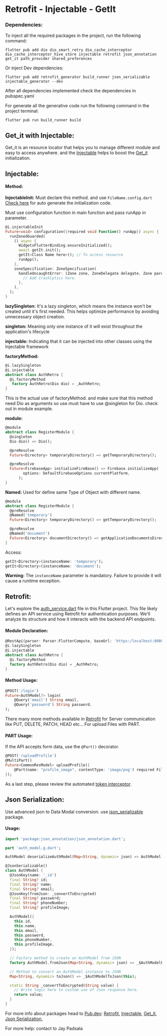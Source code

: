 # Retrofit - Injectable - GetIt

### Dependencies:

To inject all the required packages in the project, run the following command:

```
flutter pub add dio dio_smart_retry dio_cache_interceptor dio_cache_interceptor_hive_store injectable retrofit json_annotation get_it path_provider shared_preferences
```

Or inject Dev dependencies:

```
flutter pub add retrofit_generator build_runner json_serializable injectable_generator --dev
```

After all dependencies implemented check the dependencies in pubspec.yaml

For generate all the generative code run the following command in the project terminal:

```
flutter pub run build_runner build
```

## Get_it with Injectable:

Get_it is an resource locator that helps you to manage different module and easy to access anywhere. and the [Injectable](https://pub.dev/packages/injectable) helps to boost the [Get_it](https://pub.dev/packages/get_it) initialization.

## Injectable:
#### Method:
**InjectableInit:** Must declare this method. and use `FileName.config.dart` [Check here](https://github.com/harshil-kmphitech/demo/blob/main/lib/app/utils/helpers/injectable/injectable.dart) for auto generate the initialization code.

Must use configuration function in main function and pass runApp in parameter.

``` dart
@i.injectableInit
Future<void> configuration({required void Function() runApp}) async {
  runZonedGuarded(
    () async {
      WidgetsFlutterBinding.ensureInitialized();
      await getIt.init();
      getIt<Class Name here>(); // To access resource
      runApp();
    },
    zoneSpecification: ZoneSpecification(
      handleUncaughtError: (Zone zone, ZoneDelegate delegate, Zone parent, Object error, StackTrace stackTrace) {
        // Add Crashlytics here.
      },
    ),
  );
}
```
**lazySingleton:** It's a lazy singleton, which means the instance won't be created until it's first needed. This helps optimize performance by avoiding unnecessary object creation.

**singleton:** Meaning only one instance of it will exist throughout the application's lifecycle

**injectable:** Indicating that it can be injected into other classes using the Injectable framework

**factoryMethod:**
```dart
@i.lazySingleton
@i.injectable
abstract class AuthRetro {
  @i.factoryMethod
   factory AuthRetro(Dio dio) = _AuthRetro;
}
```

This is the actual use of factoryMethod. and make sure that this method need Dio as arguments so use must have to use @singleton for Dio. check out in module example.

**module:**
```dart
@module
abstract class RegisterModule {
  @singleton
  Dio dio() => Dio();

  @preResolve
  Future<Directory> temporaryDirectory() => getTemporaryDirectory();

  @preResolve
  Future<FirebaseApp> initializeFireBase() => Firebase.initializeApp(
        options: DefaultFirebaseOptions.currentPlatform,
      );
}
```

**Named:** Used for define same Type of Object with different name.
```dart
@module
abstract class RegisterModule {
  @preResolve
  @Named('temporary')
  Future<Directory> temporaryDirectory() => getTemporaryDirectory();

  @preResolve
  @Named('document')
  Future<Directory> documentDirectory() => getApplicationDocumentsDirectory();
}
```

Access:
```dart
getIt<Directory>(instanceName: 'temporary');
getIt<Directory>(instanceName: 'document');
```

**Warning**: The `instanceName` parameter is mandatory. Failure to provide it will cause a runtime exception.


## Retrofit:

Let's explore the [auth_service.dart](https://github.com/harshil-kmphitech/demo/blob/main/lib/app/data/services/authService/auth_service.dart) file in this Flutter project. This file likely defines an API service using Retrofit for authentication purposes. We'll analyze its structure and how it interacts with the backend API endpoints.

#### Module Declaration:

```dart
@RestApi(parser: Parser.FlutterCompute, baseUrl: 'https:/localhost:8080/')
@i.lazySingleton
@i.injectable
abstract class AuthRetro {
  @i.factoryMethod
  factory AuthRetro(Dio dio) = _AuthRetro;
}
```

#### Method Usage:
```dart
@POST('/login')
Future<AuthModel?> login(
    @Query('email') String email,
    @Query('password') String password,
);
```

There many more methods available in [Retrofit](https://pub.dev/packages/retrofit) for Server communication like PUT, DELETE, PATCH, HEAD etc...
For upload Files with PART.

#### PART Usage:

If the API accepts form data, use the `@Part()` decorator.

```dart
@POST('/uploadProfile')
@MultiPart()
Future<CommonResModel> uploadProfile({
    @Part(name: "profile_image", contentType: 'image/png') required File image,
});
```

As a last step, please review the automated [token interceptor](https://github.com/harshil-kmphitech/demo/blob/main/lib/app/utils/helpers/Interceptor/token_interceptor.dart).

## Json Serialization:

Use advanced json to Data Modal conversion. use [json_serializable](https://pub.dev/packages/json_serializable) package.

#### Usage:

```dart
import 'package:json_annotation/json_annotation.dart';

part 'auth_model.g.dart';

AuthModel deserializeAuthModel(Map<String, dynamic> json) => AuthModel.fromJson(json);

@JsonSerializable()
class AuthModel {
  @JsonKey(name: '_id')
  final String? id;
  final String? name;
  final String? email;
  @JsonKey(fromJson: _convertToEncrypted)
  final String? password;
  final String? phoneNumber;
  final String? profileImage;

  AuthModel({
    this.id,
    this.name,
    this.email,
    this.password,
    this.phoneNumber,
    this.profileImage,
  });

  // Factory method to create an AuthModel from JSON
  factory AuthModel.fromJson(Map<String, dynamic> json) => _$AuthModelFromJson(json);

  // Method to convert an AuthModel instance to JSON
  Map<String, dynamic> toJson() => _$AuthModelToJson(this);

  static String _convertToEncrypted(String value) {
    // Write logic here to custom use of Json response here.
    return value;
  }
}
```

For more info about packages head to [Pub.dev](https://pub.dev/):
[Retrofit](https://pub.dev/packages/retrofit), 
[Injectable](https://pub.dev/packages/injectable), 
[Get_it](https://pub.dev/packages/get_it), 
[Json Serialization](https://pub.dev/packages/json_serializable), 

For more help: contact to Jay Padsala